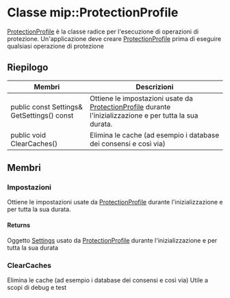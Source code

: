 # <a name="class-mipprotectionprofile"></a>Classe mip::ProtectionProfile 
[ProtectionProfile](#classmip_1_1_protection_profile) è la classe radice per l'esecuzione di operazioni di protezione.
Un'applicazione deve creare [ProtectionProfile](#classmip_1_1_protection_profile) prima di eseguire qualsiasi operazione di protezione
  
## <a name="summary"></a>Riepilogo
 Membri                        | Descrizioni                                
--------------------------------|---------------------------------------------
public const Settings& GetSettings() const  |  Ottiene le impostazioni usate da [ProtectionProfile](#classmip_1_1_protection_profile) durante l'inizializzazione e per tutta la sua durata.
public void ClearCaches()  |  Elimina le cache (ad esempio i database dei consensi e così via)
  
## <a name="members"></a>Membri
  
### <a name="settings"></a>Impostazioni
Ottiene le impostazioni usate da [ProtectionProfile](#classmip_1_1_protection_profile) durante l'inizializzazione e per tutta la sua durata.
  
#### <a name="returns"></a>Returns
Oggetto [Settings](#classmip_1_1_protection_profile_1_1_settings) usato da [ProtectionProfile](#classmip_1_1_protection_profile) durante l'inizializzazione e per tutta la sua durata
  
### <a name="clearcaches"></a>ClearCaches
Elimina le cache (ad esempio i database dei consensi e così via) Utile a scopi di debug e test